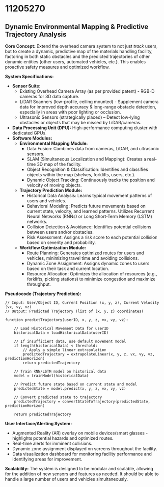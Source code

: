 # 11205270

## Dynamic Environmental Mapping & Predictive Trajectory Analysis

**Core Concept:** Extend the overhead camera system to not just *track* users, but to create a dynamic, predictive map of the materials handling facility, factoring in both static obstacles and the predicted trajectories of other dynamic entities (other users, automated vehicles, etc.). This enables proactive safety measures and optimized workflow.

**System Specifications:**

*   **Sensor Suite:**
    *   Existing Overhead Camera Array (as per provided patent) - RGB-D cameras for 3D data capture.
    *   LiDAR Scanners (low-profile, ceiling mounted) - Supplement camera data for improved depth accuracy & long-range obstacle detection, especially in areas with poor lighting or occlusion.
    *   Ultrasonic Sensors (strategically placed) – Detect low-lying obstacles or objects that may be missed by LiDAR/cameras.
*   **Data Processing Unit (DPU):** High-performance computing cluster with dedicated GPUs.
*   **Software Modules:**
    *   **Environmental Mapping Module:**
        *   Data Fusion: Combines data from cameras, LiDAR, and ultrasonic sensors.
        *   SLAM (Simultaneous Localization and Mapping): Creates a real-time 3D map of the facility.
        *   Object Recognition & Classification: Identifies and classifies objects within the map (shelves, forklifts, users, etc.).
        *   Dynamic Object Tracking: Continuously tracks the position and velocity of moving objects.
    *   **Trajectory Prediction Module:**
        *   Historical Data Analysis: Learns typical movement patterns of users and vehicles.
        *   Behavioral Modeling: Predicts future movements based on current state, velocity, and learned patterns. Utilizes Recurrent Neural Networks (RNNs) or Long Short-Term Memory (LSTM) networks.
        *   Collision Detection & Avoidance: Identifies potential collisions between users and/or obstacles.
        *   Risk Assessment: Assigns a risk score to each potential collision based on severity and probability.
    *   **Workflow Optimization Module:**
        *   Route Planning: Generates optimized routes for users and vehicles, minimizing travel time and avoiding collisions.
        *   Dynamic Zone Assignment: Assigns dynamic zones to users based on their task and current location.
        *   Resource Allocation: Optimizes the allocation of resources (e.g., forklifts, picking stations) to minimize congestion and maximize throughput.

**Pseudocode (Trajectory Prediction):**

```
// Input: User/Object ID, Current Position (x, y, z), Current Velocity (vx, vy, vz)
// Output: Predicted Trajectory (list of (x, y, z) coordinates)

function predictTrajectory(userID, x, y, z, vx, vy, vz):

    // Load Historical Movement Data for userID
    historicalData = loadHistoricalData(userID)

    // If insufficient data, use default movement model
    if length(historicalData) < threshold:
        // Apply a simple linear extrapolation
        predictedTrajectory = extrapolateLinear(x, y, z, vx, vy, vz, predictionHorizon)
        return predictedTrajectory

    // Train RNN/LSTM model on historical data
    model = trainModel(historicalData)

    // Predict future state based on current state and model
    predictedState = model.predict(x, y, z, vx, vy, vz)

    // Convert predicted state to trajectory
    predictedTrajectory = convertStateToTrajectory(predictedState, predictionHorizon)

    return predictedTrajectory
```

**User Interface/Alerting System:**

*   Augmented Reality (AR) overlay on mobile devices/smart glasses - highlights potential hazards and optimized routes.
*   Real-time alerts for imminent collisions.
*   Dynamic zone assignment displayed on screens throughout the facility.
*   Data visualization dashboard for monitoring facility performance and identifying areas for improvement.

**Scalability:** The system is designed to be modular and scalable, allowing for the addition of new sensors and features as needed. It should be able to handle a large number of users and vehicles simultaneously.